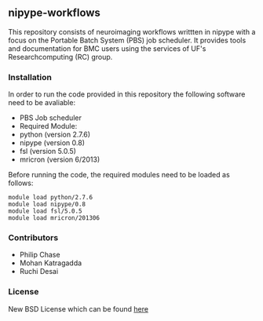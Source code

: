 ## nipype-workflows

This repository consists of neuroimaging workflows writtten in nipype with a focus on the Portable Batch System (PBS) job scheduler. It provides tools and documentation for BMC users using the services of UF's Researchcomputing (RC) group.

### Installation

In order to run the code provided in this repository the following software need to be avaliable:

 - PBS Job scheduler
 - Required Module:
  - python (version 2.7.6)
  - nipype (version 0.8)
  - fsl (version 5.0.5)
  - mricron (version 6/2013)

Before running the code, the required modules need to be loaded as follows:

```
module load python/2.7.6
module load nipype/0.8
module load fsl/5.0.5
module load mricron/201306
```

### Contributors

 - Philip Chase
 - Mohan Katragadda
 - Ruchi Desai

### License

New BSD License which can be found [here](https://github.com/ruchidesai/nipype-pbs-workflows/blob/master/LICENSE)
